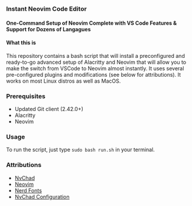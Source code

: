 ### Instant Neovim Code Editor
#### One-Command Setup of Neovim Complete with VS Code Features & Support for Dozens of Langagues

#### What this is 
This repository contains a bash script that will install a preconfigured and ready-to-go advanced setup of Alacritty and Neovim that will allow you to make the switch from VSCode to Neovim almost instantly. It uses several pre-configured plugins and modifications (see below for attributions). It works on most Linux distros as well as MacOS.

### Prerequisites
- Updated Git client (2.42.0+)
- Alacritty 
- Neovim

### Usage 
To run the script, just type `sudo bash run.sh` in your terminal. 

### Attributions
- [NvChad](https://nvchad.com/)
- [Neovim](https://neovim.io/)
- [Nerd Fonts](https://www.nerdfonts.com/)
- [NvChad Configuration](https://github.com/dreamsofcode-io/neovim-nodejs)
